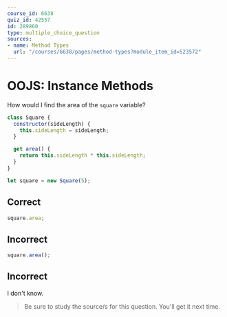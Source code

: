 ```yaml
---
course_id: 6638
quiz_id: 42557
id: 289860
type: multiple_choice_question
sources:
- name: Method Types
  url: "/courses/6638/pages/method-types?module_item_id=523572"
---
```


# OOJS: Instance Methods

How would I find the area of the `square` variable?

```javascript
class Square {
  constructor(sideLength) {
    this.sideLength = sideLength;
  }

  get area() {
    return this.sideLength * this.sideLength;
  }
}

let square = new Square(5);
```

## Correct

```javascript
square.area;
```

## Incorrect

```javascript
square.area();
```

## Incorrect

I don't know.

> Be sure to study the source/s for this question. You'll get it next time.

